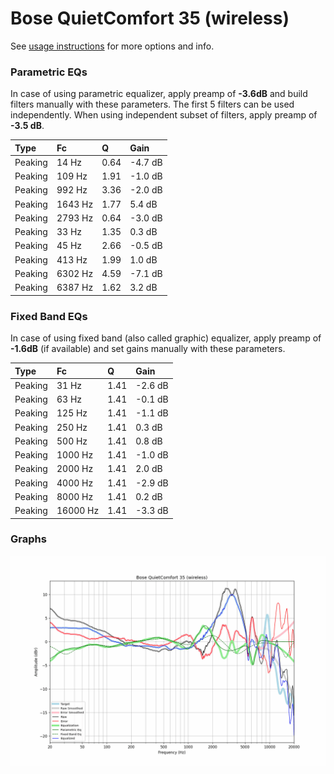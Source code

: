 # Bose QuietComfort 35 (wireless)
See [usage instructions](https://github.com/jaakkopasanen/AutoEq#usage) for more options and info.

### Parametric EQs
In case of using parametric equalizer, apply preamp of **-3.6dB** and build filters manually
with these parameters. The first 5 filters can be used independently.
When using independent subset of filters, apply preamp of **-3.5 dB**.

| Type    | Fc      |    Q | Gain    |
|:--------|:--------|:-----|:--------|
| Peaking | 14 Hz   | 0.64 | -4.7 dB |
| Peaking | 109 Hz  | 1.91 | -1.0 dB |
| Peaking | 992 Hz  | 3.36 | -2.0 dB |
| Peaking | 1643 Hz | 1.77 | 5.4 dB  |
| Peaking | 2793 Hz | 0.64 | -3.0 dB |
| Peaking | 33 Hz   | 1.35 | 0.3 dB  |
| Peaking | 45 Hz   | 2.66 | -0.5 dB |
| Peaking | 413 Hz  | 1.99 | 1.0 dB  |
| Peaking | 6302 Hz | 4.59 | -7.1 dB |
| Peaking | 6387 Hz | 1.62 | 3.2 dB  |

### Fixed Band EQs
In case of using fixed band (also called graphic) equalizer, apply preamp of **-1.6dB**
(if available) and set gains manually with these parameters.

| Type    | Fc       |    Q | Gain    |
|:--------|:---------|:-----|:--------|
| Peaking | 31 Hz    | 1.41 | -2.6 dB |
| Peaking | 63 Hz    | 1.41 | -0.1 dB |
| Peaking | 125 Hz   | 1.41 | -1.1 dB |
| Peaking | 250 Hz   | 1.41 | 0.3 dB  |
| Peaking | 500 Hz   | 1.41 | 0.8 dB  |
| Peaking | 1000 Hz  | 1.41 | -1.0 dB |
| Peaking | 2000 Hz  | 1.41 | 2.0 dB  |
| Peaking | 4000 Hz  | 1.41 | -2.9 dB |
| Peaking | 8000 Hz  | 1.41 | 0.2 dB  |
| Peaking | 16000 Hz | 1.41 | -3.3 dB |

### Graphs
![](./Bose%20QuietComfort%2035%20(wireless).png)